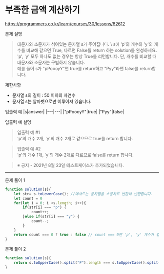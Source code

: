 # 부족한 금액 계산하기
https://programmers.co.kr/learn/courses/30/lessons/82612

문제 설명
> 대문자와 소문자가 섞여있는 문자열 s가 주어집니다. \ 
s에 'p'의 개수와 'y'의 개수를 비교해 같으면 True, 다르면 False를 return 하는 solution를 완성하세요. \
'p', 'y' 모두 하나도 없는 경우는 항상 True를 리턴합니다. 단, 개수를 비교할 때 대문자와 소문자는 구별하지 않습니다.\
예를 들어 s가 "pPoooyY"면 true를 return하고 "Pyy"라면 false를 return합니다.

제한사항
+ 문자열 s의 길이 : 50 이하의 자연수
+ 문자열 s는 알파벳으로만 이루어져 있습니다.

입출력 예
|s|answer|
|---|---|
|"pPoooyY"|true|
|"Pyy"|false|

입출력 예 설명
> 입출력 예 #1 \
'p'의 개수 2개, 'y'의 개수 2개로 같으므로 true를 return 합니다.

> 입출력 예 #2 \
'p'의 개수 1개, 'y'의 개수 2개로 다르므로 false를 return 합니다.

> ※ 공지 - 2021년 8월 23일 테스트케이스가 추가되었습니다.

------------------------

문제 풀이 1
```javascript
function solution(s){
    let str= s.toLowerCase(); //메서드는 문자열을 소문자로 변환해 반환합니다.
    let count = 0
    for(let i = 0; i <s.length; i++){
        if(str[i] === "p") {
            count++;
        }else if(str[i] === "y") {
            count--;
        }
    }
    return count === 0 ? true : false // count === 0면 'p', 'y' 개수가 같다라는 의미
}
```

문제 풀이 2
```javascript
function solution(s){
    return s.toUpperCase().split("P").length === s.toUpperCase().split("Y").length;
}
```